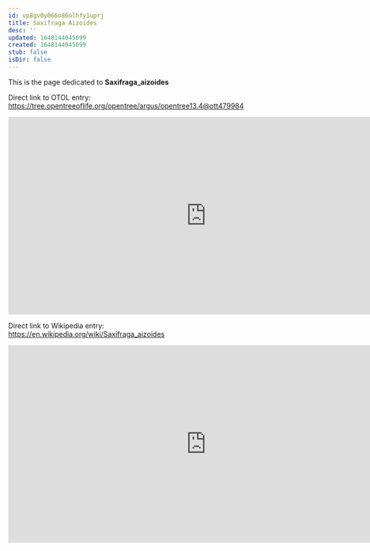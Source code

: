 ```yaml
---
id: vp8gv0y066o86olhfy1uprj
title: Saxifraga Aizoides
desc: ''
updated: 1648144045699
created: 1648144045699
stub: false
isDir: false
---
```

This is the page dedicated to **Saxifraga_aizoides**


Direct link to OTOL entry: https://tree.opentreeoflife.org/opentree/argus/opentree13.4@ott479984



<html>
    <body>
    <iframe src="https://tree.opentreeoflife.org/opentree/argus/opentree13.4@ott479984"
    width="800" height="400" frameborder="0" allowfullscreen> </iframe>
    </body>
</html>
    


Direct link to Wikipedia entry: https://en.wikipedia.org/wiki/Saxifraga_aizoides



<html>
    <body>
    <iframe src="https://en.wikipedia.org/wiki/Saxifraga_aizoides"
    width="800" height="400" frameborder="0" allowfullscreen> </iframe>
    </body>
</html>
    
